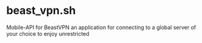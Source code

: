 # beast_vpn.sh
Mobile-API for BeastVPN an application for connecting to a global server of your choice to enjoy unrestricted
